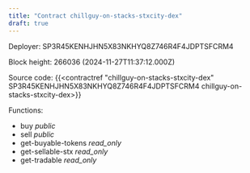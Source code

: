 ```yaml
---
title: "Contract chillguy-on-stacks-stxcity-dex"
draft: true
---
```

Deployer: SP3R45KENHJHN5X83NKHYQ8Z746R4F4JDPTSFCRM4


 



Block height: 266036 (2024-11-27T11:37:12.000Z)

Source code: {{<contractref "chillguy-on-stacks-stxcity-dex" SP3R45KENHJHN5X83NKHYQ8Z746R4F4JDPTSFCRM4 chillguy-on-stacks-stxcity-dex>}}

Functions:

* buy _public_
* sell _public_
* get-buyable-tokens _read_only_
* get-sellable-stx _read_only_
* get-tradable _read_only_
